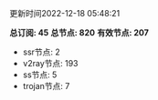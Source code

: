 更新时间2022-12-18 05:48:21

**总订阅: 45**
**总节点: 820**
**有效节点: 207**
- ssr节点: 2
- v2ray节点: 193
- ss节点: 5
- trojan节点: 7
